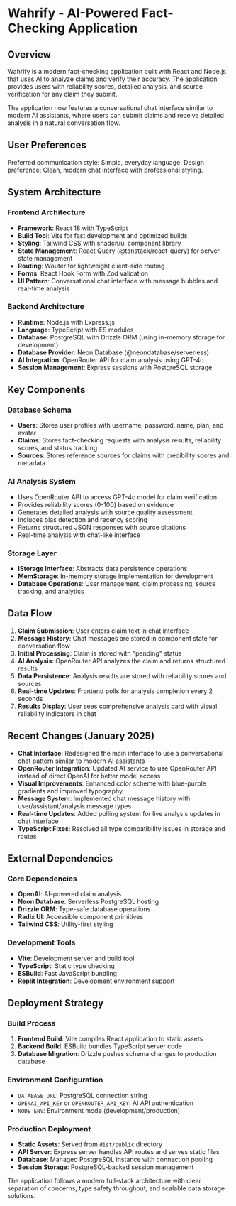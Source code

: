 # Wahrify - AI-Powered Fact-Checking Application

## Overview

Wahrify is a modern fact-checking application built with React and Node.js that uses AI to analyze claims and verify their accuracy. The application provides users with reliability scores, detailed analysis, and source verification for any claim they submit.

The application now features a conversational chat interface similar to modern AI assistants, where users can submit claims and receive detailed analysis in a natural conversation flow.

## User Preferences

Preferred communication style: Simple, everyday language.
Design preference: Clean, modern chat interface with professional styling.

## System Architecture

### Frontend Architecture
- **Framework**: React 18 with TypeScript
- **Build Tool**: Vite for fast development and optimized builds
- **Styling**: Tailwind CSS with shadcn/ui component library
- **State Management**: React Query (@tanstack/react-query) for server state management
- **Routing**: Wouter for lightweight client-side routing
- **Forms**: React Hook Form with Zod validation
- **UI Pattern**: Conversational chat interface with message bubbles and real-time analysis

### Backend Architecture
- **Runtime**: Node.js with Express.js
- **Language**: TypeScript with ES modules
- **Database**: PostgreSQL with Drizzle ORM (using in-memory storage for development)
- **Database Provider**: Neon Database (@neondatabase/serverless)
- **AI Integration**: OpenRouter API for claim analysis using GPT-4o
- **Session Management**: Express sessions with PostgreSQL storage

## Key Components

### Database Schema
- **Users**: Stores user profiles with username, password, name, plan, and avatar
- **Claims**: Stores fact-checking requests with analysis results, reliability scores, and status tracking
- **Sources**: Stores reference sources for claims with credibility scores and metadata

### AI Analysis System
- Uses OpenRouter API to access GPT-4o model for claim verification
- Provides reliability scores (0-100) based on evidence
- Generates detailed analysis with source quality assessment
- Includes bias detection and recency scoring
- Returns structured JSON responses with source citations
- Real-time analysis with chat-like interface

### Storage Layer
- **IStorage Interface**: Abstracts data persistence operations
- **MemStorage**: In-memory storage implementation for development
- **Database Operations**: User management, claim processing, source tracking, and analytics

## Data Flow

1. **Claim Submission**: User enters claim text in chat interface
2. **Message History**: Chat messages are stored in component state for conversation flow
3. **Initial Processing**: Claim is stored with "pending" status
4. **AI Analysis**: OpenRouter API analyzes the claim and returns structured results
5. **Data Persistence**: Analysis results are stored with reliability scores and sources
6. **Real-time Updates**: Frontend polls for analysis completion every 2 seconds
7. **Results Display**: User sees comprehensive analysis card with visual reliability indicators in chat

## Recent Changes (January 2025)

- **Chat Interface**: Redesigned the main interface to use a conversational chat pattern similar to modern AI assistants
- **OpenRouter Integration**: Updated AI service to use OpenRouter API instead of direct OpenAI for better model access
- **Visual Improvements**: Enhanced color scheme with blue-purple gradients and improved typography
- **Message System**: Implemented chat message history with user/assistant/analysis message types
- **Real-time Updates**: Added polling system for live analysis updates in chat interface
- **TypeScript Fixes**: Resolved all type compatibility issues in storage and routes

## External Dependencies

### Core Dependencies
- **OpenAI**: AI-powered claim analysis
- **Neon Database**: Serverless PostgreSQL hosting
- **Drizzle ORM**: Type-safe database operations
- **Radix UI**: Accessible component primitives
- **Tailwind CSS**: Utility-first styling

### Development Tools
- **Vite**: Development server and build tool
- **TypeScript**: Static type checking
- **ESBuild**: Fast JavaScript bundling
- **Replit Integration**: Development environment support

## Deployment Strategy

### Build Process
1. **Frontend Build**: Vite compiles React application to static assets
2. **Backend Build**: ESBuild bundles TypeScript server code
3. **Database Migration**: Drizzle pushes schema changes to production database

### Environment Configuration
- `DATABASE_URL`: PostgreSQL connection string
- `OPENAI_API_KEY` or `OPENROUTER_API_KEY`: AI API authentication
- `NODE_ENV`: Environment mode (development/production)

### Production Deployment
- **Static Assets**: Served from `dist/public` directory
- **API Server**: Express server handles API routes and serves static files
- **Database**: Managed PostgreSQL instance with connection pooling
- **Session Storage**: PostgreSQL-backed session management

The application follows a modern full-stack architecture with clear separation of concerns, type safety throughout, and scalable data storage solutions.